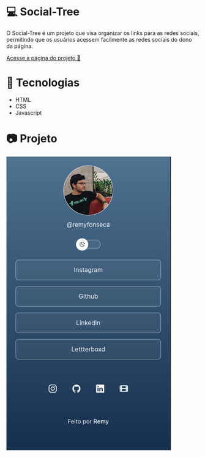 <h1> 💻 Social-Tree </h1>
<p> O Social-Tree é um projeto que visa organizar os links para as redes sociais, permitindo que os usuários acessem facilmente as redes sociais do dono da página.

[Acesse a página do projeto 🔗](https://remyfonseca.github.io/social-tree/)
</p>
<h1> 🚀 Tecnologias </h1>
<ul>
<li> HTML </li>
<li> CSS </li>
<li> Javascript </li>
</ul>
<h1> 📷 Projeto </h1>

<p align"center">
    <img alt= 'Projeto Social-Tree' src="assets/telaMob.png">
</p>